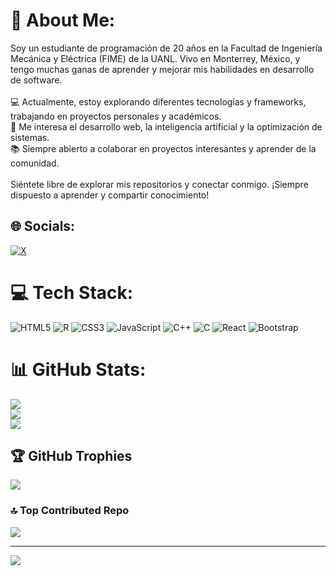# 💫 About Me:
Soy un estudiante de programación de 20 años en la Facultad de Ingeniería Mecánica y Eléctrica (FIME) de la UANL. Vivo en Monterrey, México, y tengo muchas ganas de aprender y mejorar mis habilidades en desarrollo de software.<br><br>💻 Actualmente, estoy explorando diferentes tecnologías y frameworks, trabajando en proyectos personales y académicos.<br>🚀 Me interesa el desarrollo web, la inteligencia artificial y la optimización de sistemas.<br>📚 Siempre abierto a colaborar en proyectos interesantes y aprender de la comunidad.<br><br>Siéntete libre de explorar mis repositorios y conectar conmigo. ¡Siempre dispuesto a aprender y compartir conocimiento!


## 🌐 Socials:
[![X](https://img.shields.io/badge/X-black.svg?logo=X&logoColor=white)](https://x.com/cris_zavala09) 

# 💻 Tech Stack:
![HTML5](https://img.shields.io/badge/html5-%23E34F26.svg?style=for-the-badge&logo=html5&logoColor=white) ![R](https://img.shields.io/badge/r-%23276DC3.svg?style=for-the-badge&logo=r&logoColor=white) ![CSS3](https://img.shields.io/badge/css3-%231572B6.svg?style=for-the-badge&logo=css3&logoColor=white) ![JavaScript](https://img.shields.io/badge/javascript-%23323330.svg?style=for-the-badge&logo=javascript&logoColor=%23F7DF1E) ![C++](https://img.shields.io/badge/c++-%2300599C.svg?style=for-the-badge&logo=c%2B%2B&logoColor=white) ![C](https://img.shields.io/badge/c-%2300599C.svg?style=for-the-badge&logo=c&logoColor=white) ![React](https://img.shields.io/badge/react-%2320232a.svg?style=for-the-badge&logo=react&logoColor=%2361DAFB) ![Bootstrap](https://img.shields.io/badge/bootstrap-%238511FA.svg?style=for-the-badge&logo=bootstrap&logoColor=white)
# 📊 GitHub Stats:
![](https://github-readme-stats.vercel.app/api?username=CrisZR&theme=dark&hide_border=false&include_all_commits=false&count_private=false)<br/>
![](https://nirzak-streak-stats.vercel.app/?user=CrisZR&theme=dark&hide_border=false)<br/>
![](https://github-readme-stats.vercel.app/api/top-langs/?username=CrisZR&theme=dark&hide_border=false&include_all_commits=false&count_private=false&layout=compact)

## 🏆 GitHub Trophies
![](https://github-profile-trophy.vercel.app/?username=CrisZR&theme=tokyonight&no-frame=false&no-bg=true&margin-w=4)

### 🔝 Top Contributed Repo
![](https://github-contributor-stats.vercel.app/api?username=CrisZR&limit=5&theme=dark&combine_all_yearly_contributions=true)

---
[![](https://visitcount.itsvg.in/api?id=CrisZR&icon=0&color=0)](https://visitcount.itsvg.in)

<!-- Proudly created with GPRM ( https://gprm.itsvg.in ) -->
